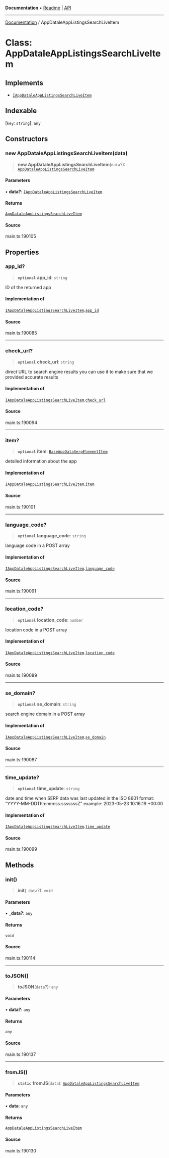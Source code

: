 **Documentation** • [Readme](../README.md) \| [API](../globals.md)

***

[Documentation](../README.md) / AppDataleAppListingsSearchLiveItem

# Class: AppDataleAppListingsSearchLiveItem

## Implements

- [`IAppDataleAppListingsSearchLiveItem`](../interfaces/IAppDataleAppListingsSearchLiveItem.md)

## Indexable

 \[`key`: `string`\]: `any`

## Constructors

### new AppDataleAppListingsSearchLiveItem(data)

> **new AppDataleAppListingsSearchLiveItem**(`data`?): [`AppDataleAppListingsSearchLiveItem`](AppDataleAppListingsSearchLiveItem.md)

#### Parameters

• **data?**: [`IAppDataleAppListingsSearchLiveItem`](../interfaces/IAppDataleAppListingsSearchLiveItem.md)

#### Returns

[`AppDataleAppListingsSearchLiveItem`](AppDataleAppListingsSearchLiveItem.md)

#### Source

main.ts:190105

## Properties

### app\_id?

> **`optional`** **app\_id**: `string`

ID of the returned app

#### Implementation of

[`IAppDataleAppListingsSearchLiveItem`](../interfaces/IAppDataleAppListingsSearchLiveItem.md).[`app_id`](../interfaces/IAppDataleAppListingsSearchLiveItem.md#app_id)

#### Source

main.ts:190085

***

### check\_url?

> **`optional`** **check\_url**: `string`

direct URL to search engine results
you can use it to make sure that we provided accurate results

#### Implementation of

[`IAppDataleAppListingsSearchLiveItem`](../interfaces/IAppDataleAppListingsSearchLiveItem.md).[`check_url`](../interfaces/IAppDataleAppListingsSearchLiveItem.md#check_url)

#### Source

main.ts:190094

***

### item?

> **`optional`** **item**: [`BaseAppDataSerpElementItem`](BaseAppDataSerpElementItem.md)

detailed information about the app

#### Implementation of

[`IAppDataleAppListingsSearchLiveItem`](../interfaces/IAppDataleAppListingsSearchLiveItem.md).[`item`](../interfaces/IAppDataleAppListingsSearchLiveItem.md#item)

#### Source

main.ts:190101

***

### language\_code?

> **`optional`** **language\_code**: `string`

language code in a POST array

#### Implementation of

[`IAppDataleAppListingsSearchLiveItem`](../interfaces/IAppDataleAppListingsSearchLiveItem.md).[`language_code`](../interfaces/IAppDataleAppListingsSearchLiveItem.md#language_code)

#### Source

main.ts:190091

***

### location\_code?

> **`optional`** **location\_code**: `number`

location code in a POST array

#### Implementation of

[`IAppDataleAppListingsSearchLiveItem`](../interfaces/IAppDataleAppListingsSearchLiveItem.md).[`location_code`](../interfaces/IAppDataleAppListingsSearchLiveItem.md#location_code)

#### Source

main.ts:190089

***

### se\_domain?

> **`optional`** **se\_domain**: `string`

search engine domain in a POST array

#### Implementation of

[`IAppDataleAppListingsSearchLiveItem`](../interfaces/IAppDataleAppListingsSearchLiveItem.md).[`se_domain`](../interfaces/IAppDataleAppListingsSearchLiveItem.md#se_domain)

#### Source

main.ts:190087

***

### time\_update?

> **`optional`** **time\_update**: `string`

date and time when SERP data was last updated
in the ISO 8601 format: “YYYY-MM-DDThh:mm:ss.sssssssZ”
example:
2023-05-23 10:16:19 +00:00

#### Implementation of

[`IAppDataleAppListingsSearchLiveItem`](../interfaces/IAppDataleAppListingsSearchLiveItem.md).[`time_update`](../interfaces/IAppDataleAppListingsSearchLiveItem.md#time_update)

#### Source

main.ts:190099

## Methods

### init()

> **init**(`_data`?): `void`

#### Parameters

• **\_data?**: `any`

#### Returns

`void`

#### Source

main.ts:190114

***

### toJSON()

> **toJSON**(`data`?): `any`

#### Parameters

• **data?**: `any`

#### Returns

`any`

#### Source

main.ts:190137

***

### fromJS()

> **`static`** **fromJS**(`data`): [`AppDataleAppListingsSearchLiveItem`](AppDataleAppListingsSearchLiveItem.md)

#### Parameters

• **data**: `any`

#### Returns

[`AppDataleAppListingsSearchLiveItem`](AppDataleAppListingsSearchLiveItem.md)

#### Source

main.ts:190130
